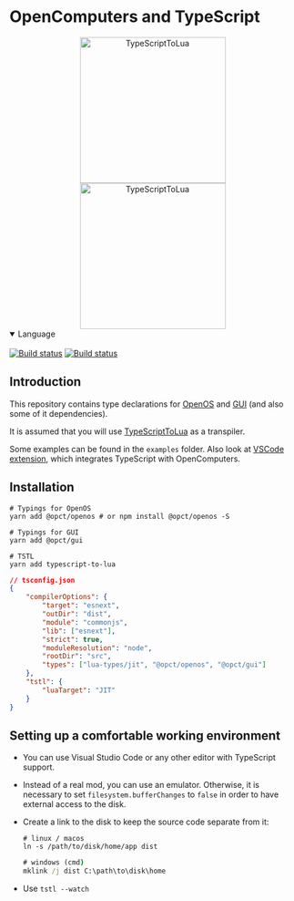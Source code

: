 # OpenComputers and TypeScript

<div align="center">
<img src="https://gamepedia.cursecdn.com/minecraft_ru_gamepedia/f/f4/Корпус_компьютера1_(OpenComputers).png" alt="TypeScriptToLua" width="256" />
<img src="https://raw.githubusercontent.com/TypeScriptToLua/TypeScriptToLua/master/logo-hq.png" alt="TypeScriptToLua" width="256" />
</div>

<details open>
<summary>Language</summary>
<br>
<a href="README.md">
<img alt="Build status" src="https://img.shields.io/badge/english-red.svg?style=for-the-badge" /></a>

<a href="README.ru.md">
<img alt="Build status" src="https://img.shields.io/badge/russian-red.svg?style=for-the-badge" /></a>
</details>

## Introduction

This repository contains type declarations for [OpenOS](https://ocdoc.cil.li/) and [GUI](https://github.com/IgorTimofeev/GUI) (and also some of it dependencies).

It is assumed that you will use [TypeScriptToLua](https://github.com/TypeScriptToLua/TypeScriptToLua) as a transpiler.

Some examples can be found in the `examples` folder. Also look at [VSCode extension](https://github.com/Exeteres/oc-ts-extension), which integrates TypeScript with OpenComputers.

## Installation

```shell
# Typings for OpenOS
yarn add @opct/openos # or npm install @opct/openos -S

# Typings for GUI
yarn add @opct/gui

# TSTL
yarn add typescript-to-lua
```

```json
// tsconfig.json
{
    "compilerOptions": {
        "target": "esnext",
        "outDir": "dist",
        "module": "commonjs",
        "lib": ["esnext"],
        "strict": true,
        "moduleResolution": "node",
        "rootDir": "src",
        "types": ["lua-types/jit", "@opct/openos", "@opct/gui"]
    },
    "tstl": {
        "luaTarget": "JIT"
    }
}
```

## Setting up a comfortable working environment

- You can use Visual Studio Code or any other editor with TypeScript support.
- Instead of a real mod, you can use an emulator. Otherwise, it is necessary to set `filesystem.bufferChanges` to `false` in order to have external access to the disk.
- Create a link to the disk to keep the source code separate from it:

    ```shell
    # linux / macos
    ln -s /path/to/disk/home/app dist
    ```

    ```cmd
    # windows (cmd)
    mklink /j dist C:\path\to\disk\home
    ```

- Use `tstl --watch`
